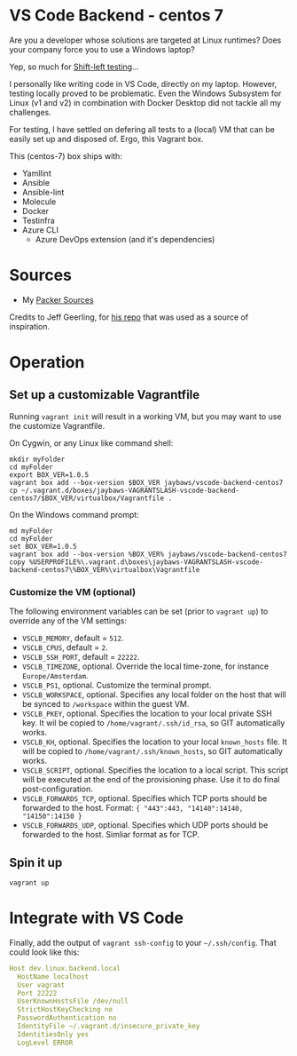 # VS Code Backend - centos 7
Are you a developer whose solutions are targeted at Linux runtimes? Does your company force you to use a Windows laptop?

Yep, so much for [Shift-left testing](https://en.wikipedia.org/wiki/Shift-left_testing)...

I personally like writing code in VS Code, directly on my laptop. However, testing locally proved to be problematic. Even the Windows Subsystem for Linux (v1 and v2) in combination with Docker Desktop did not tackle all my challenges.

For testing, I have settled on defering all tests to a (local) VM that can be easily set up and disposed of. Ergo, this Vagrant box.

This (centos-7) box ships with:

- Yamllint
- Ansible
- Ansible-lint
- Molecule
- Docker
- Testinfra
- Azure CLI
  - Azure DevOps extension (and it's dependencies)

# Sources
- My [Packer Sources](https://github.com/jaybaws/packer-boxes)

Credits to Jeff Geerling, for [his repo](https://github.com/geerlingguy/packer-boxes/) that was used as a source of inspiration.

# Operation

## Set up a customizable Vagrantfile

Running `vagrant init` will result in a working VM, but you may want to use the customize Vagrantfile.

On Cygwin, or any Linux like command shell:
```
mkdir myFolder
cd myFolder
export BOX_VER=1.0.5
vagrant box add --box-version $BOX_VER jaybaws/vscode-backend-centos7
cp ~/.vagrant.d/boxes/jaybaws-VAGRANTSLASH-vscode-backend-centos7/$BOX_VER/virtualbox/Vagrantfile .
```

On the Windows command prompt:
```
md myFolder
cd myFolder
set BOX_VER=1.0.5
vagrant box add --box-version %BOX_VER% jaybaws/vscode-backend-centos7
copy %USERPROFILE%\.vagrant.d\boxes\jaybaws-VAGRANTSLASH-vscode-backend-centos7\%BOX_VER%\virtualbox\Vagrantfile
```

### Customize the VM (optional)

The following environment variables can be set (prior to `vagrant up`) to override any of the VM settings:

- `VSCLB_MEMORY`, default = `512`.
- `VSCLB_CPUS`, default = `2`.
- `VSCLB_SSH_PORT`, default = `22222`.
- `VSCLB_TIMEZONE`, optional. Override the local time-zone, for instance `Europe/Amsterdam`.
- `VSCLB_PS1`, optional. Customize the terminal prompt.
- `VSCLB_WORKSPACE`, optional. Specifies any local folder on the host that will be synced to `/workspace` within the guest VM.
- `VSCLB_PKEY`, optional. Specifies the location to your local private SSH key. It wil be copied to `/home/vagrant/.ssh/id_rsa`, so GIT automatically works.
- `VSCLB_KH`, optional. Specifies the location to your local `known_hosts` file. It will be copied to `/home/vagrant/.ssh/known_hosts`, so GIT automatically works.
- `VSCLB_SCRIPT`, optional. Specifies the location to a local script. This script will be executed at the end of the provisioning phase. Use it to do final post-configuration.
- `VSCLB_FORWARDS_TCP`, optional. Specifies which TCP ports should be forwarded to the host. Format: `{ "443":443, "14140":14140, "14150":14150 }`
- `VSCLB_FORWARDS_UDP`, optional. Specifies which UDP ports should be forwarded to the host. Simliar format as for TCP.

## Spin it up

```
vagrant up
```

# Integrate with VS Code

Finally, add the output of `vagrant ssh-config` to your `~/.ssh/config`. That could look like this:

```yaml
Host dev.linux.backend.local
  HostName localhost
  User vagrant
  Port 22222
  UserKnownHostsFile /dev/null
  StrictHostKeyChecking no
  PasswordAuthentication no
  IdentityFile ~/.vagrant.d/insecure_private_key
  IdentitiesOnly yes
  LogLevel ERROR
```